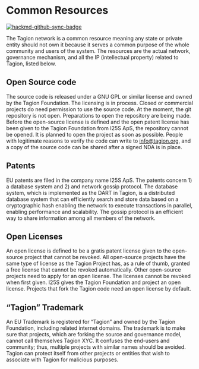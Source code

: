 # Common Resources

[![hackmd-github-sync-badge](https://hackmd.io/8i2y5od0QXWP3lbGS2pReg/badge)](https://hackmd.io/8i2y5od0QXWP3lbGS2pReg)



The Tagion network is a common resource meaning any state or private entity should not own it because it serves a common purpose of the whole community and users of the system.
The resources are the actual network, governance mechanism, and all the IP (intellectual property) related to Tagion, listed below.

##  Open Source code


The source code is released under a GNU GPL or similar license and owned by the Tagion Foundation. The licensing is in process. Closed or commercial projects do need permission to
use the source code. At the moment, the git repository is not open. Preparations to open the repository are being made. Before the open-source license is defined and the open patent license has been given to the Tagion Foundation from I25S ApS, the repository cannot be opened. It is planned to open the project as soon as possible. People with legitimate reasons to verify the code can write to info@tagion.org, and a copy of the source code can be shared after a signed NDA is in place.

##  Patents

EU patents are filed in the company name I25S ApS. The patents concern 1) a database system and 2) and network gossip protocol. The database system, which is implemented as the DART in Tagion, is a distributed database system that can efficiently search and store data based on a cryptographic hash enabling the network to execute transactions in parallel, enabling performance and scalability. The gossip protocol is an efficient way to share information among all members of the network.

## Open Licenses


An open license is defined to be a gratis patent license given to the open-source project that cannot be revoked. All open-source projects have the same type of license as the Tagion Project has, as a rule of thumb, granted a free license that cannot be revoked automatically.
Other open-source projects need to apply for an open license. The licenses cannot be revoked when first given. I25S gives the Tagion Foundation and project an open license. Projects that fork the Tagion code need an open license by default.

## “Tagion” Trademark


An EU Trademark is registered for “Tagion” and owned by the Tagion Foundation, including related internet domains. The trademark is to make sure that projects, which are forking the source and governance model, cannot call themselves Tagion XYC. It confuses the end-users and community; thus, multiple projects with similar names should be avoided. Tagion can protect itself from other projects or entities that wish to associate with Tagion for malicious purposes.

